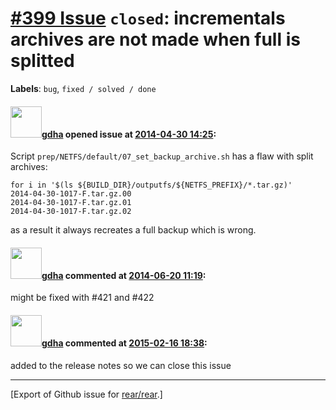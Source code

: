 [\#399 Issue](https://github.com/rear/rear/issues/399) `closed`: incrementals archives are not made when full is splitted
=========================================================================================================================

**Labels**: `bug`, `fixed / solved / done`

#### <img src="https://avatars.githubusercontent.com/u/888633?u=cdaeb31efcc0048d3619651aa18dd4b76e636b21&v=4" width="50">[gdha](https://github.com/gdha) opened issue at [2014-04-30 14:25](https://github.com/rear/rear/issues/399):

Script `prep/NETFS/default/07_set_backup_archive.sh` has a flaw with
split archives:

    for i in '$(ls ${BUILD_DIR}/outputfs/${NETFS_PREFIX}/*.tar.gz)'
    2014-04-30-1017-F.tar.gz.00
    2014-04-30-1017-F.tar.gz.01
    2014-04-30-1017-F.tar.gz.02

as a result it always recreates a full backup which is wrong.

#### <img src="https://avatars.githubusercontent.com/u/888633?u=cdaeb31efcc0048d3619651aa18dd4b76e636b21&v=4" width="50">[gdha](https://github.com/gdha) commented at [2014-06-20 11:19](https://github.com/rear/rear/issues/399#issuecomment-46668311):

might be fixed with \#421 and \#422

#### <img src="https://avatars.githubusercontent.com/u/888633?u=cdaeb31efcc0048d3619651aa18dd4b76e636b21&v=4" width="50">[gdha](https://github.com/gdha) commented at [2015-02-16 18:38](https://github.com/rear/rear/issues/399#issuecomment-74553708):

added to the release notes so we can close this issue

------------------------------------------------------------------------

\[Export of Github issue for
[rear/rear](https://github.com/rear/rear).\]
